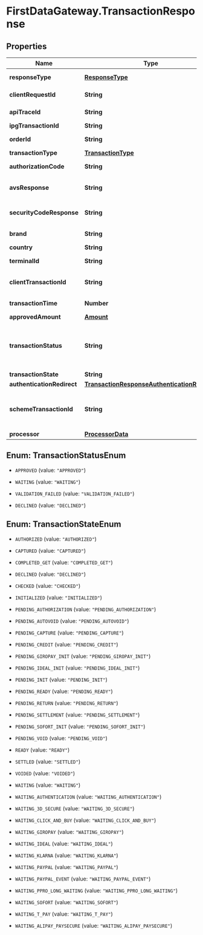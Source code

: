 # FirstDataGateway.TransactionResponse

## Properties
Name | Type | Description | Notes
------------ | ------------- | ------------- | -------------
**responseType** | [**ResponseType**](ResponseType.md) | The schema type returned in the response. | [optional] 
**clientRequestId** | **String** | Echoes back the value in the Request header | [optional] 
**apiTraceId** | **String** | Echoes back the value in the Request header | [optional] 
**ipgTransactionId** | **String** | The Response Transaction ID | [optional] 
**orderId** | **String** | Client Order ID if supplied by client, otherwise the Order ID | [optional] 
**transactionType** | [**TransactionType**](TransactionType.md) |  | [optional] 
**authorizationCode** | **String** | The processor approval code for compliance. | [optional] 
**avsResponse** | **String** | The processor address validation response for compliance. | [optional] 
**securityCodeResponse** | **String** | The processor card verification validation response for compliance. | [optional] 
**brand** | **String** | Card brand of the payment instrument | [optional] 
**country** | **String** | Country of the card issuer | [optional] 
**terminalId** | **String** | The terminal that is processing the transaction | [optional] 
**clientTransactionId** | **String** | The unique client Transaction ID from the Request header, if supplied | [optional] 
**transactionTime** | **Number** | The transaction time in seconds since Epoch | [optional] 
**approvedAmount** | [**Amount**](Amount.md) |  | [optional] 
**transactionStatus** | **String** | The status of the transaction. APPROVED/WAITING are returned by the endpoints.  VALIDATION_FAILED/DECLINED are errors. See ErrorResponse object for details. | [optional] 
**transactionState** | **String** | The state of the transaction. | [optional] 
**authenticationRedirect** | [**TransactionResponseAuthenticationRedirect**](TransactionResponseAuthenticationRedirect.md) |  | [optional] 
**schemeTransactionId** | **String** | The transaction id received from schemes for the initial transaction, returned for the transactions marked as \&quot;FIRST\&quot; | [optional] 
**processor** | [**ProcessorData**](ProcessorData.md) |  | [optional] 


<a name="TransactionStatusEnum"></a>
## Enum: TransactionStatusEnum


* `APPROVED` (value: `"APPROVED"`)

* `WAITING` (value: `"WAITING"`)

* `VALIDATION_FAILED` (value: `"VALIDATION_FAILED"`)

* `DECLINED` (value: `"DECLINED"`)




<a name="TransactionStateEnum"></a>
## Enum: TransactionStateEnum


* `AUTHORIZED` (value: `"AUTHORIZED"`)

* `CAPTURED` (value: `"CAPTURED"`)

* `COMPLETED_GET` (value: `"COMPLETED_GET"`)

* `DECLINED` (value: `"DECLINED"`)

* `CHECKED` (value: `"CHECKED"`)

* `INITIALIZED` (value: `"INITIALIZED"`)

* `PENDING_AUTHORIZATION` (value: `"PENDING_AUTHORIZATION"`)

* `PENDING_AUTOVOID` (value: `"PENDING_AUTOVOID"`)

* `PENDING_CAPTURE` (value: `"PENDING_CAPTURE"`)

* `PENDING_CREDIT` (value: `"PENDING_CREDIT"`)

* `PENDING_GIROPAY_INIT` (value: `"PENDING_GIROPAY_INIT"`)

* `PENDING_IDEAL_INIT` (value: `"PENDING_IDEAL_INIT"`)

* `PENDING_INIT` (value: `"PENDING_INIT"`)

* `PENDING_READY` (value: `"PENDING_READY"`)

* `PENDING_RETURN` (value: `"PENDING_RETURN"`)

* `PENDING_SETTLEMENT` (value: `"PENDING_SETTLEMENT"`)

* `PENDING_SOFORT_INIT` (value: `"PENDING_SOFORT_INIT"`)

* `PENDING_VOID` (value: `"PENDING_VOID"`)

* `READY` (value: `"READY"`)

* `SETTLED` (value: `"SETTLED"`)

* `VOIDED` (value: `"VOIDED"`)

* `WAITING` (value: `"WAITING"`)

* `WAITING_AUTHENTICATION` (value: `"WAITING_AUTHENTICATION"`)

* `WAITING_3D_SECURE` (value: `"WAITING_3D_SECURE"`)

* `WAITING_CLICK_AND_BUY` (value: `"WAITING_CLICK_AND_BUY"`)

* `WAITING_GIROPAY` (value: `"WAITING_GIROPAY"`)

* `WAITING_IDEAL` (value: `"WAITING_IDEAL"`)

* `WAITING_KLARNA` (value: `"WAITING_KLARNA"`)

* `WAITING_PAYPAL` (value: `"WAITING_PAYPAL"`)

* `WAITING_PAYPAL_EVENT` (value: `"WAITING_PAYPAL_EVENT"`)

* `WAITING_PPRO_LONG_WAITING` (value: `"WAITING_PPRO_LONG_WAITING"`)

* `WAITING_SOFORT` (value: `"WAITING_SOFORT"`)

* `WAITING_T_PAY` (value: `"WAITING_T_PAY"`)

* `WAITING_ALIPAY_PAYSECURE` (value: `"WAITING_ALIPAY_PAYSECURE"`)




